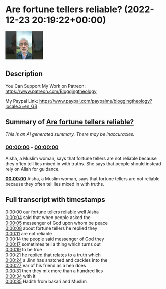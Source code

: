 # Are fortune tellers reliable? (2022-12-23 20:19:22+00:00)

![alt Are fortune tellers reliable?](Qc6TRTPY9f8.jpg "Are fortune tellers reliable?")

## Description

You Can Support My Work on Patreon:
https://www.patreon.com/Bloggingtheology

My Paypal Link: 
https://www.paypal.com/paypalme/bloggingtheology?locale.x=en_GB

## Summary of [Are fortune tellers reliable?](https://www.youtube.com/watch?v=Qc6TRTPY9f8)


*This is an AI generated summary. There may be inaccuracies. [](/)*

### [00:00:00](https://www.youtube.com/watch?v=Qc6TRTPY9f8&t=0) - [00:00:00](https://www.youtube.com/watch?v=Qc6TRTPY9f8&t=0)

Aisha, a Muslim woman, says that fortune tellers are not reliable because they often tell lies mixed in with truths. She says that people should instead rely on Allah for guidance.

**[00:00:00](https://www.youtube.com/watch?v=Qc6TRTPY9f8&t=0)** Aisha, a Muslim woman, says that fortune tellers are not reliable because they often tell lies mixed in with truths.

## Full transcript with timestamps

[0:00:00](https://youtu.be/Qc6TRTPY9f8?t=0) our fortune tellers reliable well Aisha  
[0:00:04](https://youtu.be/Qc6TRTPY9f8?t=4) said that when people asked the  
[0:00:05](https://youtu.be/Qc6TRTPY9f8?t=5) messenger of God upon whom be peace  
[0:00:08](https://youtu.be/Qc6TRTPY9f8?t=8) about fortune tellers he replied they  
[0:00:11](https://youtu.be/Qc6TRTPY9f8?t=11) are not reliable  
[0:00:14](https://youtu.be/Qc6TRTPY9f8?t=14) the people said messenger of God they  
[0:00:17](https://youtu.be/Qc6TRTPY9f8?t=17) sometimes tell a thing which turns out  
[0:00:19](https://youtu.be/Qc6TRTPY9f8?t=19) to be true  
[0:00:21](https://youtu.be/Qc6TRTPY9f8?t=21) he replied that relates to a truth which  
[0:00:24](https://youtu.be/Qc6TRTPY9f8?t=24) a Jinn has snatched and cackles into the  
[0:00:27](https://youtu.be/Qc6TRTPY9f8?t=27) ear of his friend as a hen does  
[0:00:31](https://youtu.be/Qc6TRTPY9f8?t=31) then they mix more than a hundred lies  
[0:00:34](https://youtu.be/Qc6TRTPY9f8?t=34) with it  
[0:00:35](https://youtu.be/Qc6TRTPY9f8?t=35) Hadith from bakari and Muslim  
